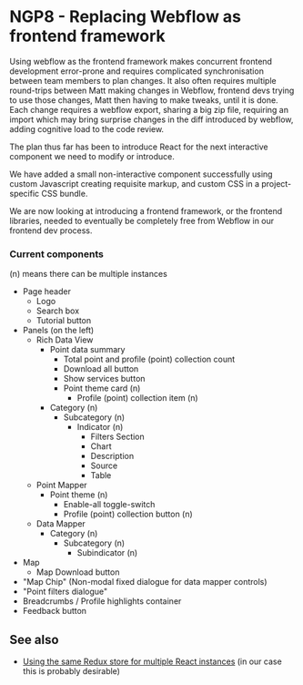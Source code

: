 # NGP8 - Replacing Webflow as frontend framework

Using webflow as the frontend framework makes concurrent frontend development error-prone and requires complicated synchronisation between team members to plan changes. It also often requires multiple round-trips between Matt making changes in Webflow, frontend devs trying to use those changes, Matt then having to make tweaks, until it is done. Each change requires a webflow export, sharing a big zip file, requiring an import which may bring surprise changes in the diff introduced by webflow, adding cognitive load to the code review.

The plan thus far has been to introduce React for the next interactive component we need to modify or introduce.

We have added a small non-interactive component successfully using custom Javascript creating requisite markup, and custom CSS in a project-specific CSS bundle.

We are now looking at introducing a frontend framework, or the frontend libraries, needed to eventually be completely free from Webflow in our frontend dev process.

### Current components

(n) means there can be multiple instances

* Page header
  * Logo
  * Search box
  * Tutorial button
* Panels (on the left)
  * Rich Data View
    * Point data summary
      * Total point and profile (point) collection count
      * Download all button
      * Show services button
      * Point theme card (n)
        * Profile (point) collection item (n)
    * Category (n)
      * Subcategory (n)
        * Indicator (n)
          * Filters Section
          * Chart
          * Description
          * Source
          * Table
  * Point Mapper
    * Point theme (n)
      * Enable-all toggle-switch
      * Profile (point) collection button (n)
  * Data Mapper
    * Category (n)
      * Subcategory (n)
        * Subindicator (n)
* Map
  * Map Download button
* "Map Chip" (Non-modal fixed dialogue for data mapper controls)
* "Point filters dialogue"
* Breadcrumbs / Profile highlights container
* Feedback button

## See also

* [Using the same Redux store for multiple React instances](https://stackoverflow.com/questions/59743168/multiple-instances-of-react-application-on-the-same-page) (in our case this is probably desirable)

